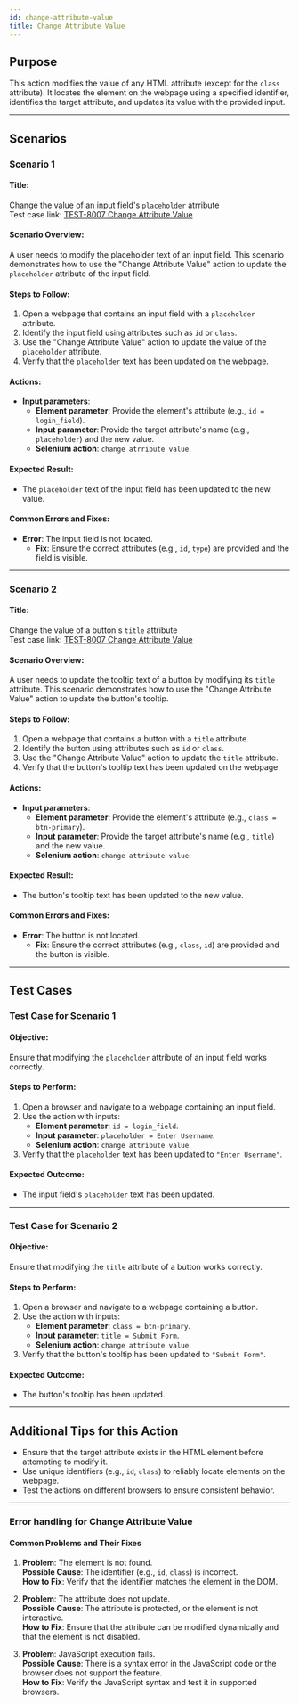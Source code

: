 ```yaml
---
id: change-attribute-value
title: Change Attribute Value
---
```


## Purpose
This action modifies the value of any HTML attribute (except for the `class` attribute). It locates the element on the webpage using a specified identifier, identifies the target attribute, and updates its value with the provided input.

---

## Scenarios

### Scenario 1

#### Title:
Change the value of an input field's `placeholder` atrribute  
Test case link: [TEST-8007 Change Attribute Value](https://zeuz.zeuz.ai/Home/ManageTestCases/Edit/TEST-8007/)

#### Scenario Overview:
A user needs to modify the placeholder text of an input field. This scenario demonstrates how to use the "Change Attribute Value" action to update the `placeholder` attribute of the input field.

#### Steps to Follow:
1. Open a webpage that contains an input field with a `placeholder` attribute.
2. Identify the input field using attributes such as `id` or `class`.
3. Use the "Change Attribute Value" action to update the value of the `placeholder` attribute.
4. Verify that the `placeholder` text has been updated on the webpage.

#### Actions:
- **Input parameters**:
  - **Element parameter**: Provide the element's attribute (e.g., `id = login_field`).
  - **Input parameter**: Provide the target attribute's name (e.g., `placeholder`) and the new value.
  - **Selenium action**: `change atrribute value`.

#### Expected Result:
- The `placeholder` text of the input field has been updated to the new value.

#### Common Errors and Fixes:
- **Error**: The input field is not located.
  - **Fix**: Ensure the correct attributes (e.g., `id`, `type`) are provided and the field is visible.

---

### Scenario 2

#### Title:
Change the value of a button's `title` attribute  
Test case link: [TEST-8007 Change Attribute Value](https://zeuz.zeuz.ai/Home/ManageTestCases/Edit/TEST-8007/)

#### Scenario Overview:
A user needs to update the tooltip text of a button by modifying its `title` attribute. This scenario demonstrates how to use the "Change Attribute Value" action to update the button's tooltip.

#### Steps to Follow:
1. Open a webpage that contains a button with a `title` attribute.
2. Identify the button using attributes such as `id` or `class`.
3. Use the "Change Attribute Value" action to update the `title` attribute.
4. Verify that the button's tooltip text has been updated on the webpage.

#### Actions:
- **Input parameters**:
  - **Element parameter**: Provide the element's attribute (e.g., `class = btn-primary`).
  - **Input parameter**: Provide the target attribute's name (e.g., `title`) and the new value.
  - **Selenium action**: `change attribute value`.

#### Expected Result:
- The button's tooltip text has been updated to the new value.

#### Common Errors and Fixes:
- **Error**: The button is not located.
  - **Fix**: Ensure the correct attributes (e.g., `class`, `id`) are provided and the button is visible.

---

## Test Cases

### Test Case for Scenario 1

#### Objective:
Ensure that modifying the `placeholder` attribute of an input field works correctly.

#### Steps to Perform:
1. Open a browser and navigate to a webpage containing an input field.
2. Use the action with inputs:
   - **Element parameter**: `id = login_field`.
   - **Input parameter**: `placeholder = Enter Username`.
   - **Selenium action**: `change attribute value`.
3. Verify that the `placeholder` text has been updated to `"Enter Username"`.

#### Expected Outcome:
- The input field's `placeholder` text has been updated.

---

### Test Case for Scenario 2

#### Objective:
Ensure that modifying the `title` attribute of a button works correctly.

#### Steps to Perform:
1. Open a browser and navigate to a webpage containing a button.
2. Use the action with inputs:
   - **Element parameter**: `class = btn-primary`.
   - **Input parameter**: `title = Submit Form`.
   - **Selenium action**: `change attribute value`.
3. Verify that the button's tooltip has been updated to `"Submit Form"`.

#### Expected Outcome:
- The button's tooltip has been updated.

---

## Additional Tips for this Action
- Ensure that the target attribute exists in the HTML element before attempting to modify it.
- Use unique identifiers (e.g., `id`, `class`) to reliably locate elements on the webpage.
- Test the actions on different browsers to ensure consistent behavior.

---

### Error handling for Change Attribute Value

#### Common Problems and Their Fixes
1. **Problem**: The element is not found.  
   **Possible Cause**: The identifier (e.g., `id`, `class`) is incorrect.  
   **How to Fix**: Verify that the identifier matches the element in the DOM.

2. **Problem**: The attribute does not update.  
   **Possible Cause**: The attribute is protected, or the element is not interactive.  
   **How to Fix**: Ensure that the attribute can be modified dynamically and that the element is not disabled.

3. **Problem**: JavaScript execution fails.  
   **Possible Cause**: There is a syntax error in the JavaScript code or the browser does not support the feature.  
   **How to Fix**: Verify the JavaScript syntax and test it in supported browsers.